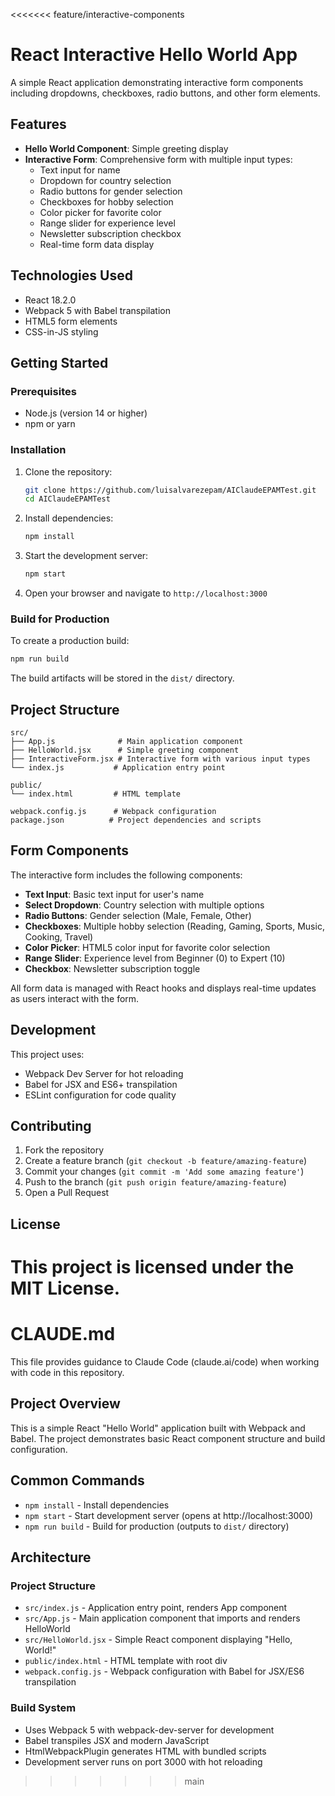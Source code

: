 <<<<<<< feature/interactive-components
# React Interactive Hello World App

A simple React application demonstrating interactive form components including dropdowns, checkboxes, radio buttons, and other form elements.

## Features

- **Hello World Component**: Simple greeting display
- **Interactive Form**: Comprehensive form with multiple input types:
  - Text input for name
  - Dropdown for country selection
  - Radio buttons for gender selection
  - Checkboxes for hobby selection
  - Color picker for favorite color
  - Range slider for experience level
  - Newsletter subscription checkbox
  - Real-time form data display

## Technologies Used

- React 18.2.0
- Webpack 5 with Babel transpilation
- HTML5 form elements
- CSS-in-JS styling

## Getting Started

### Prerequisites

- Node.js (version 14 or higher)
- npm or yarn

### Installation

1. Clone the repository:
   ```bash
   git clone https://github.com/luisalvarezepam/AIClaudeEPAMTest.git
   cd AIClaudeEPAMTest
   ```

2. Install dependencies:
   ```bash
   npm install
   ```

3. Start the development server:
   ```bash
   npm start
   ```

4. Open your browser and navigate to `http://localhost:3000`

### Build for Production

To create a production build:

```bash
npm run build
```

The build artifacts will be stored in the `dist/` directory.

## Project Structure

```
src/
├── App.js              # Main application component
├── HelloWorld.jsx      # Simple greeting component
├── InteractiveForm.jsx # Interactive form with various input types
└── index.js           # Application entry point

public/
└── index.html         # HTML template

webpack.config.js      # Webpack configuration
package.json          # Project dependencies and scripts
```

## Form Components

The interactive form includes the following components:

- **Text Input**: Basic text input for user's name
- **Select Dropdown**: Country selection with multiple options
- **Radio Buttons**: Gender selection (Male, Female, Other)
- **Checkboxes**: Multiple hobby selection (Reading, Gaming, Sports, Music, Cooking, Travel)
- **Color Picker**: HTML5 color input for favorite color selection
- **Range Slider**: Experience level from Beginner (0) to Expert (10)
- **Checkbox**: Newsletter subscription toggle

All form data is managed with React hooks and displays real-time updates as users interact with the form.

## Development

This project uses:
- Webpack Dev Server for hot reloading
- Babel for JSX and ES6+ transpilation
- ESLint configuration for code quality

## Contributing

1. Fork the repository
2. Create a feature branch (`git checkout -b feature/amazing-feature`)
3. Commit your changes (`git commit -m 'Add some amazing feature'`)
4. Push to the branch (`git push origin feature/amazing-feature`)
5. Open a Pull Request

## License

This project is licensed under the MIT License.
=======
# CLAUDE.md

This file provides guidance to Claude Code (claude.ai/code) when working with code in this repository.

## Project Overview

This is a simple React "Hello World" application built with Webpack and Babel. The project demonstrates basic React component structure and build configuration.

## Common Commands

- `npm install` - Install dependencies
- `npm start` - Start development server (opens at http://localhost:3000)
- `npm run build` - Build for production (outputs to `dist/` directory)

## Architecture

### Project Structure
- `src/index.js` - Application entry point, renders App component
- `src/App.js` - Main application component that imports and renders HelloWorld
- `src/HelloWorld.jsx` - Simple React component displaying "Hello, World!"
- `public/index.html` - HTML template with root div
- `webpack.config.js` - Webpack configuration with Babel for JSX/ES6 transpilation

### Build System
- Uses Webpack 5 with webpack-dev-server for development
- Babel transpiles JSX and modern JavaScript
- HtmlWebpackPlugin generates HTML with bundled scripts
- Development server runs on port 3000 with hot reloading
>>>>>>> main

